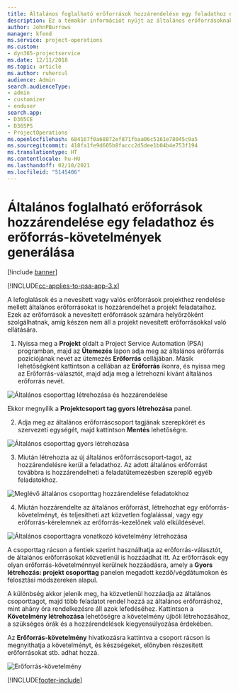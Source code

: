 ```yaml
---
title: Általános foglalható erőforrások hozzárendelése egy feladathoz és projektcsoporthoz
description: Ez a témakör információt nyújt az általános erőforrásoknak a feladatokhoz és a projektcsoportokhoz való foglalásáról.
author: JohnPBurrows
manager: kfend
ms.service: project-operations
ms.custom:
- dyn365-projectservice
ms.date: 12/11/2018
ms.topic: article
ms.author: ruhercul
audience: Admin
search.audienceType:
- admin
- customizer
- enduser
search.app:
- D365CE
- D365PS
- ProjectOperations
ms.openlocfilehash: 684167f0a68872ef871fbaa06c5161e78045c9a5
ms.sourcegitcommit: 418fa1fe9d605b8faccc2d5dee1b04b4e753f194
ms.translationtype: HT
ms.contentlocale: hu-HU
ms.lasthandoff: 02/10/2021
ms.locfileid: "5145406"
---
```

# <a name="assign-generic-bookable-resources-to-a-task-and-generate-resource-requirements"></a>Általános foglalható erőforrások hozzárendelése egy feladathoz és erőforrás-követelmények generálása 

[!include [banner](../includes/psa-now-project-operations.md)]

[!INCLUDE[cc-applies-to-psa-app-3.x](../includes/cc-applies-to-psa-app-3x.md)]

A lefoglalások és a nevesített vagy valós erőforrások projekthez rendelése mellett általános erőforrásokat is hozzárendelhet a projekt feladataihoz. Ezek az erőforrások a nevesített erőforrások számára helyőrzőként szolgálhatnak, amíg készen nem áll a projekt nevesített erőforrásokkal való ellátására. 

1. Nyissa meg a **Projekt** oldalt a Project Service Automation (PSA) programban, majd az **Ütemezés** lapon adja meg az általános erőforrás pozíciójának nevét az ütemezés **Erőforrás** cellájában. Másik lehetőségként kattintson a cellában az **Erőforrás** ikonra, és nyissa meg az Erőforrás-választót, majd adja meg a létrehozni kívánt általános erőforrás nevét.

![Általános csoporttag létrehozása és hozzárendelése](media/RM-how-to-9.png)

Ekkor megnyílik a **Projektcsoport tag gyors létrehozása** panel. 

2. Adja meg az általános erőforráscsoport tagjának szerepkörét és szervezeti egységét, majd kattintson **Mentés** lehetőségre.

![Általános csoporttag gyors létrehozása](media/RM-how-to-10.png)

3. Miután létrehozta az új általános erőforráscsoport-tagot, az hozzárendelésre kerül a feladathoz. Az adott általános erőforrást továbbra is hozzárendelheti a feladatütemezésben szereplő egyéb feladatokhoz.

![Meglévő általános csoporttag hozzárendelése feladatokhoz](media/RM-how-to-11.png)

4. Miután hozzárendelte az általános erőforrást, létrehozhat egy erőforrás-követelményt, és teljesítheti azt közvetlen foglalással, vagy egy erőforrás-kérelemnek az erőforrás-kezelőnek való elküldésével.

![Általános csoporttagra vonatkozó követelmény létrehozása](media/RM-how-to-12.png)

A csoporttag rácson a fentiek szerint használhatja az erőforrás-választót, de általános erőforrásokat közvetlenül is hozzáadhat itt. Az erőforrások egy olyan erőforrás-követelménnyel kerülnek hozzáadásra, amely a **Gyors létrehozás: projekt csoporttag** panelen megadott kezdő/végdátumokon és felosztási módszereken alapul.

A különbség akkor jelenik meg, ha közvetlenül hozzáadja az általános csoporttagot, majd több feladatot rendel hozzá az általános erőforráshoz, mint ahány óra rendelkezésre áll azok lefedéséhez. Kattintson a **Követelmény létrehozása** lehetőségre a követelmény újbóli létrehozásához, a szükséges órák és a hozzárendelések kiegyensúlyozása érdekében.

Az **Erőforrás-követelmény** hivatkozásra kattintva a csoport rácson is megnyithatja a követelményt, és készségeket, előnyben részesített erőforrásokat stb. adhat hozzá.

![Erőforrás-követelmény](media/RM-how-to-13.png)



[!INCLUDE[footer-include](../includes/footer-banner.md)]